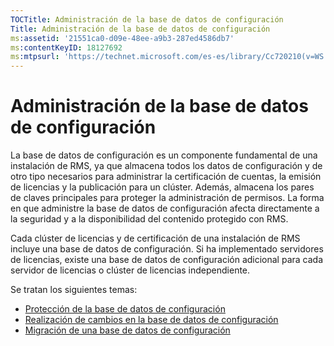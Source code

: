 ```yaml
---
TOCTitle: Administración de la base de datos de configuración
Title: Administración de la base de datos de configuración
ms:assetid: '21551ca0-d09e-48ee-a9b3-287ed4586db7'
ms:contentKeyID: 18127692
ms:mtpsurl: 'https://technet.microsoft.com/es-es/library/Cc720210(v=WS.10)'
---
```


Administración de la base de datos de configuración
===================================================

La base de datos de configuración es un componente fundamental de una instalación de RMS, ya que almacena todos los datos de configuración y de otro tipo necesarios para administrar la certificación de cuentas, la emisión de licencias y la publicación para un clúster. Además, almacena los pares de claves principales para proteger la administración de permisos. La forma en que administre la base de datos de configuración afecta directamente a la seguridad y a la disponibilidad del contenido protegido con RMS.

Cada clúster de licencias y de certificación de una instalación de RMS incluye una base de datos de configuración. Si ha implementado servidores de licencias, existe una base de datos de configuración adicional para cada servidor de licencias o clúster de licencias independiente.

Se tratan los siguientes temas:

-   [Protección de la base de datos de configuración](https://technet.microsoft.com/e023b96f-81d0-45fb-8cc5-becaf6d47ae1)
-   [Realización de cambios en la base de datos de configuración](https://technet.microsoft.com/6a7bec73-09e4-4060-b551-5990836df4bc)
-   [Migración de una base de datos de configuración](https://technet.microsoft.com/980e3e94-7d28-40dd-ad01-d34eb3c8d8e6)
